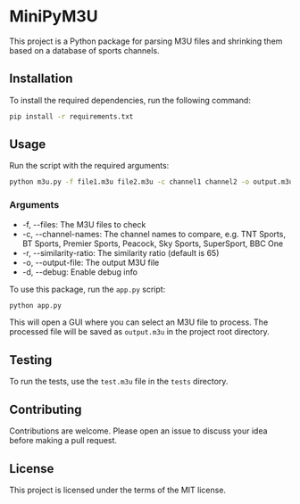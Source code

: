# MiniPyM3U

This project is a Python package for parsing M3U files and shrinking them based on a database of sports channels.

## Installation

To install the required dependencies, run the following command:

```sh
pip install -r requirements.txt
```

## Usage

Run the script with the required arguments:
```sh
python m3u.py -f file1.m3u file2.m3u -c channel1 channel2 -o output.m3u
```

### Arguments
* -f, --files: The M3U files to check
* -c, --channel-names: The channel names to compare, e.g. TNT Sports, BT Sports, Premier Sports, Peacock, Sky Sports, SuperSport, BBC One
* -r, --similarity-ratio: The similarity ratio (default is 65)
* -o, --output-file: The output M3U file
* -d, --debug: Enable debug info

To use this package, run the `app.py` script:
```sh
python app.py
```

This will open a GUI where you can select an M3U file to process. The processed file will be saved as `output.m3u` in the project root directory.

## Testing

To run the tests, use the `test.m3u` file in the `tests` directory.

## Contributing

Contributions are welcome. Please open an issue to discuss your idea before making a pull request.

## License

This project is licensed under the terms of the MIT license.